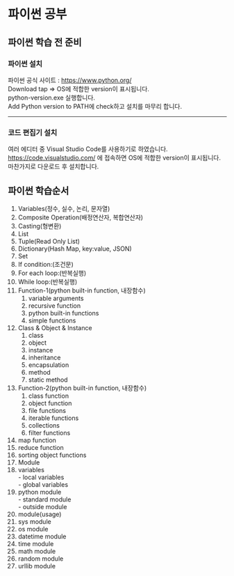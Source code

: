 # 파이썬 공부
## 파이썬 학습 전 준비
### 파이썬 설치
파이썬 공식 사이트 : https://www.python.org/  
Download tap => OS에 적합한 version이 표시됩니다.  
python-version.exe 실행합니다.  
Add Python version to PATH에 check하고 설치를 마무리 합니다.  
***
### 코드 편집기 설치
여러 에디터 중 Visual Studio Code를 사용하기로 하였습니다.  
https://code.visualstudio.com/ 에 접속하면 OS에 적합한 version이 표시됩니다.  
마찬가지로 다운로드 후 설치합니다.

## 파이썬 학습순서
1. Variables(정수, 실수, 논리, 문자열)  
2. Composite Operation(배정연산자, 복합연산자)  
3. Casting(형변환)  
4. List  
5. Tuple(Read Only List)  
6. Dictionary(Hash Map, key:value, JSON)  
7. Set  
8. If condition:(조건문)  
9. For each loop:(반복실행)  
10. While loop:(반복실행)  
11. Function-1(python built-in function, 내장함수)  
	1. variable arguments  
	2. recursive function  
	3. python built-in functions  
	4. simple functions  
12. Class & Object & Instance  
	1. class  
	2. object  
	3. instance  
	4. inheritance  
	5. encapsulation  
	6. method  
	7. static method  
13. Function-2(python built-in function, 내장함수)  
	1. class function  
	2. object function  
	3. file functions  
	4. iterable functions  
	5. collections  
	6. filter functions  
  7. map function  
  8. reduce function  
  9. sorting object functions  
14. Module  
  1. variables  
    - local variables  
    - global variables  
  2. python module  
    - standard module  
    - outside module  
  3. module(usage)  
  4. sys module  
  5. os module  
  6. datetime module  
  7. time module  
  8. math module  
  9. random module  
  10. urllib module  

